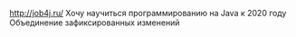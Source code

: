 http://job4j.ru/
Хочу научиться программированию на Java к 2020 году
Объединение зафиксированных изменений